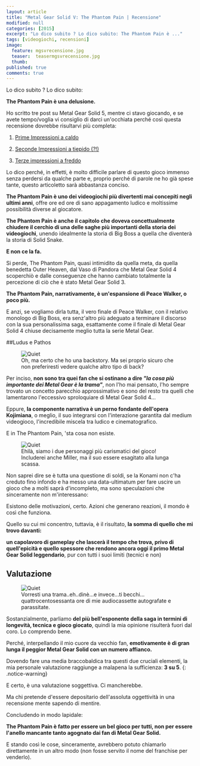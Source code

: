 ```yaml
---
layout: article
title: "Metal Gear Solid V: The Phantom Pain | Recensione"
modified: null
categories: [2015]
excerpt: "Lo dico subito ? Lo dico subito: The Phantom Pain è ..."
tags: [videogiochi, recensioni]
image: 
  feature: mgsvrecensione.jpg
  teaser:  teasermgsvrecensione.jpg
  thumb: 
published: true
comments: true
---
```


Lo dico subito ? Lo dico subito:

**The Phantom Pain è una delusione.**

Ho scritto tre post su Metal Gear Solid 5, mentre ci stavo giocando, e se avete tempo/voglia vi consiglio di darci un'occhiata perché così questa recensione dovrebbe risultarvi più completa:

1. [Prime Impressioni a caldo](http://xabacadabra.github.io/2015/Metal-Gear-Solid-V-phantom-pain-prime-impressioni/)

2. [Seconde Impressioni a tiepido (?!)](http://xabacadabra.github.io/2015/Metal-Gear-Solid-V-phantom-pain-seconde-impressioni/)

3. [Terze impressioni a freddo](http://xabacadabra.github.io/2015/Metal-Gear-Solid-V-phantom-pain-terze-impressioni/)

Lo dico perché, in effetti, è molto difficile parlare di questo gioco immenso senza perdersi da qualche parte e, proprio perché di parole ne ho già spese tante, questo articoletto sarà abbastanza conciso.

**The Phantom Pain è uno dei videogiochi più divertenti mai concepiti negli ultimi anni**, offre ore ed ore di sano appagamento ludico e moltissime possibilità diverse al giocatore.

**The Phantom Pain è anche il capitolo che doveva concettualmente chiudere il cerchio di una delle saghe più importanti della storia dei videogiochi**, unendo idealmente la storia di Big Boss a quella che diventerà la storia di Solid Snake.

**E non ce la fa.**

Si perde, The Phantom Pain, quasi intimidito da quella meta, da quella benedetta Outer Heaven, dal Vaso di Pandora che Metal Gear Solid 4 scoperchiò e dalle conseguenze che hanno cambiato totalmente la percezione di ciò che è stato Metal Gear Solid 3.

**The Phantom Pain, narrativamente, è un'espansione di Peace Walker, o poco più.**

E anzi, se vogliamo dirla tutta, il vero finale di Peace Walker, con il relativo monologo di Big Boss, era senz'altro più adeguato a terminare il discorso con la sua personalissima saga, esattamente come il finale di Metal Gear Solid 4 chiuse decisamente meglio tutta la serie Metal Gear.

##Ludus e Pathos

<figure>
 <img src="http://4.bp.blogspot.com/-2vIlvBngqv8/Vk6Q2WyBD1I/AAAAAAAANWA/TsDyzjmXyhc/s320/QuietStare.jpg" alt="Quiet">
 <figcaption>Oh, ma certo che ho una backstory. Ma sei proprio sicuro che non preferiresti vedere qualche altro tipo di back?</figcaption>
</figure>

Per inciso, **non sono tra quei fan che si ostinano a dire _"la cosa più importante dei Metal Gear è la trama"_**, non l'ho mai pensato, l'ho sempre trovato un concetto parecchio approssimativo e sono del resto tra quelli che lamentarono l'eccessivo sproloquiare di Metal Gear Solid 4...

Eppure, **la componente narrativa è un perno fondante dell'opera Kojimiana**, o meglio, il suo integrarsi con l'interazione garantita dal medium videogioco, l'incredibile miscela tra ludico e cinematografico.

E in The Phantom Pain, 'sta cosa non esiste.

<figure>
 <img src="http://1.bp.blogspot.com/-FS7KxO9QtYM/Vk6SmHdOWYI/AAAAAAAANWQ/n9oGeFL7iQw/s200/ocelot%2Bddog.jpg" alt="Quiet" alt="Ocelot e D-Dog">
 <figcaption>Ehilà, siamo i due personaggi più carismatici del gioco!
Includerei anche Miller, ma il suo essere esagitato alla lunga scassa.</figcaption>
</figure>

Non saprei dire se è tutta una questione di soldi, se la Konami non c'ha creduto fino infondo e ha messo una data-ultimatum per fare uscire un gioco che a molti saprà d'incompleto, ma sono speculazioni che sinceramente non m'interessano:

Esistono delle motivazioni, certo.
Azioni che generano reazioni, il mondo è così che funziona.

Quello su cui mi concentro, tuttavia, è il risultato, **la somma di quello che mi trovo davanti:**

**un capolavoro di gameplay che lascerà il tempo che trova, privo di quell'epicità e quello spessore che rendono ancora oggi il primo Metal Gear Solid leggendario**, pur con tutti i suoi limiti (tecnici e non)

## Valutazione

<figure>
 <img src="http://4.bp.blogspot.com/-JoYoXmPG1Q8/Vk6R0jnLkdI/AAAAAAAANWI/GqUEvbpMHRM/s320/MGSV_Code_Talker.png" alt="Quiet" alt="Code Talker">
 <figcaption>Vorresti una trama..eh..dinè...e invece...ti becchi...
quattrocentosessanta ore di mie audiocassette autografate e parassitate.</figcaption>
</figure>

Sostanzialmente, parliamo **del più bell'esponente della saga in termini di longevità, tecnica e gioco giocato**, quindi la mia opinione risulterà fuori dal coro. Lo comprendo bene.

Perché, interpellando il mio cuore da vecchio fan, **emotivamente è di gran lunga il peggior Metal Gear Solid con un numero affianco.**

Dovendo fare una media braccobaldica tra questi due cruciali elementi, la mia personale valutazione raggiunge a malapena la sufficienza: **3 su 5**.
{: .notice-warning} 

E certo, è una valutazione soggettiva. Ci mancherebbe.

Ma chi pretende d'essere depositario dell'assoluta oggettività in una recensione mente sapendo di mentire.

Concludendo in modo lapidale:

**The Phantom Pain è fatto per essere un bel gioco per tutti, non per essere l'anello mancante tanto agognato dai fan di Metal Gear Solid.**

E stando così le cose, sinceramente, avrebbero potuto chiamarlo direttamente in un altro modo (non fosse servito il nome del franchise per venderlo). 
